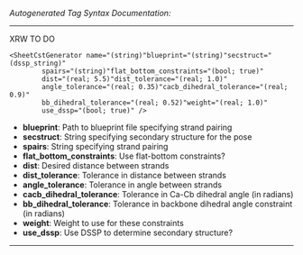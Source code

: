 _Autogenerated Tag Syntax Documentation:_

---
XRW TO DO

```
<SheetCstGenerator name="(string)"blueprint="(string)"secstruct="(dssp_string)"
        spairs="(string)"flat_bottom_constraints="(bool; true)"
        dist="(real; 5.5)"dist_tolerance="(real; 1.0)"
        angle_tolerance="(real; 0.35)"cacb_dihedral_tolerance="(real; 0.9)"
        bb_dihedral_tolerance="(real; 0.52)"weight="(real; 1.0)"
        use_dssp="(bool; true)" />
```

-   **blueprint**: Path to blueprint file specifying strand pairing
-   **secstruct**: String specifying secondary structure for the pose
-   **spairs**: String specifying strand pairing
-   **flat_bottom_constraints**: Use flat-bottom constraints?
-   **dist**: Desired distance between strands
-   **dist_tolerance**: Tolerance in distance between strands
-   **angle_tolerance**: Tolerance in angle between strands
-   **cacb_dihedral_tolerance**: Tolerance in Ca-Cb dihedral angle (in radians)
-   **bb_dihedral_tolerance**: Tolerance in backbone dihedral angle constraint (in radians)
-   **weight**: Weight to use for these constraints
-   **use_dssp**: Use DSSP to determine secondary structure?

---
